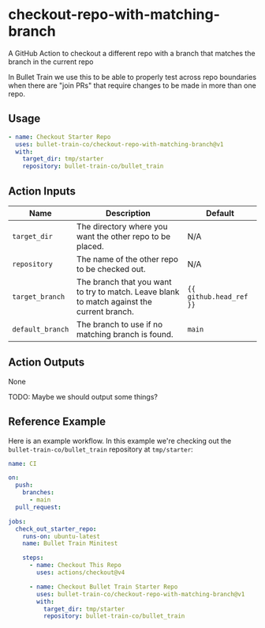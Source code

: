 # checkout-repo-with-matching-branch

A GitHub Action to checkout a different repo with a branch that matches the branch in the current repo

In Bullet Train we use this to be able to properly test across repo boundaries when there are "join PRs" that require changes to be made in more than one repo.

## Usage

```yaml
- name: Checkout Starter Repo
  uses: bullet-train-co/checkout-repo-with-matching-branch@v1
  with:
    target_dir: tmp/starter
    repository: bullet-train-co/bullet_train
```

## Action Inputs

| Name | Description | Default |
| --- | --- | --- |
| `target_dir` | The directory where you want the other repo to be placed. | N/A |
| `repository` | The name of the other repo to be checked out. | N/A |
| `target_branch` | The branch that you want to try to match. Leave blank to match against the current branch. | `{{ github.head_ref }}` |
| `default_branch` | The branch to use if no matching branch is found. | `main` |

## Action Outputs

None

TODO: Maybe we should output some things?

## Reference Example

Here is an example workflow. In this example we're checking out the `bullet-train-co/bullet_train` repository at `tmp/starter`:

```yaml
name: CI

on:
  push:
    branches:
      - main
  pull_request:

jobs:
  check_out_starter_repo:
    runs-on: ubuntu-latest
    name: Bullet Train Minitest

    steps:
      - name: Checkout This Repo
        uses: actions/checkout@v4

      - name: Checkout Bullet Train Starter Repo
        uses: bullet-train-co/checkout-repo-with-matching-branch@v1
        with:
          target_dir: tmp/starter
          repository: bullet-train-co/bullet_train
```
